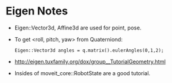 # Eigen Notes

 * Eigen::Vector3d, Affine3d are used for point, pose.
 * To get <roll, pitch, yaw> from Quaterniond:
 
       Eigen::Vector3d angles = q.matrix().eulerAngles(0,1,2);

 * http://eigen.tuxfamily.org/dox/group__TutorialGeometry.html
 * Insides of moveit_core::RobotState are a good tutorial.
